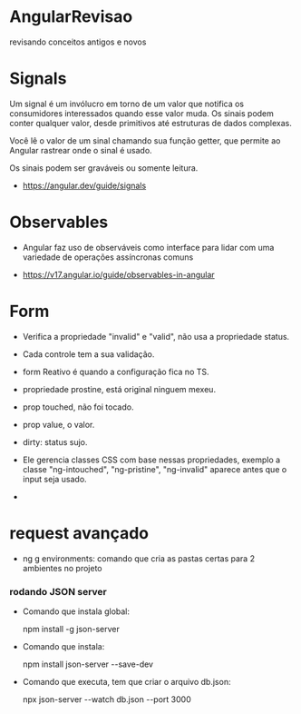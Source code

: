 # AngularRevisao
revisando conceitos antigos e novos

# Signals

 Um signal é um invólucro em torno de um valor que notifica os consumidores interessados ​​quando esse valor muda. Os sinais podem conter qualquer valor, desde primitivos até estruturas de dados complexas.

 Você lê o valor de um sinal chamando sua função getter, que permite ao Angular rastrear onde o sinal é usado.

 Os sinais podem ser graváveis ​​ou somente leitura.

 - https://angular.dev/guide/signals


# Observables

- Angular faz uso de observáveis ​​como interface para 
lidar com uma variedade de operações assíncronas comuns

- https://v17.angular.io/guide/observables-in-angular

# Form

 - Verifica a propriedade "invalid" e "valid", não 
 usa a propriedade status.

 - Cada controle tem a sua validação.

 - form Reativo é quando a configuração fica no TS.

 - propriedade prostine, está original ninguem mexeu.

 - prop touched, não foi tocado.

 - prop value, o valor.

 - dirty: status sujo.

 - Ele gerencia classes CSS com base nessas propriedades, 
 exemplo a classe "ng-intouched", "ng-pristine", "ng-invalid"
 aparece antes que o input seja usado.

 - 

 # request avançado

  - ng g environments: comando que cria as pastas certas para 2 ambientes no projeto

  ### rodando JSON server

  - Comando que instala global:

    npm install -g json-server
 
  - Comando que instala:

    npm install json-server --save-dev

  - Comando que executa, tem que criar o arquivo db.json: 

    npx json-server --watch db.json --port 3000


